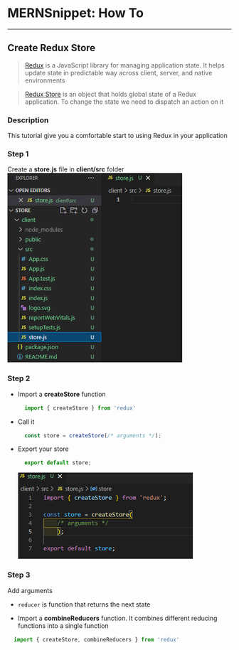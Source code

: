 # MERNSnippet: How To
---
## Create Redux Store

> [Redux](https://redux.js.org/) is a JavaScript library for managing application state. It helps update state in predictable way across client, server, and native environments<br />

> [Redux Store](https://redux.js.org/tutorials/fundamentals/part-4-store) is an object that holds global state of a Redux application. To change the state we need to dispatch an action on it<br />

### Description
This tutorial give you a comfortable start to using Redux in your application<br /> 

### Step 1
Create a **store.js** file in **client/src** folder<br/>
  ![1](img/1.png) <br />  

### Step 2
- Import a **createStore** function<br/>
  ```Javascript
    import { createStore } from 'redux'
  ```
- Call it <br />
  ```Javascript
    const store = createStore(/* arguments */);
  ```
- Export your store <br />
  ```Javascript
    export default store;
  ```
  ![2](img/2.png) <br />  

### Step 3
Add arguments <br />
-  `reducer` is function that returns the next state<br/>
  * Import a **combineReducers** function. It combines different reducing functions into a single function <br />
  ```Javascript
    import { createStore, combineReducers } from 'redux'
  ```
  
